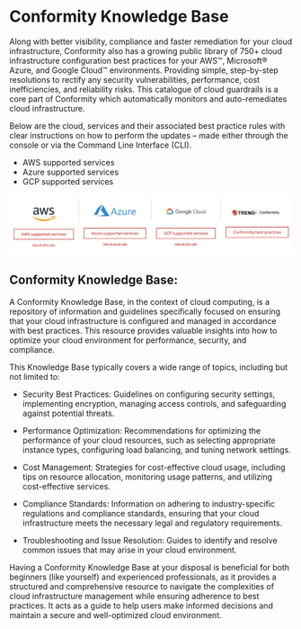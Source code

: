 # Conformity Knowledge Base
Along with better visibility, compliance and faster remediation for your cloud infrastructure, Conformity also has a growing public library of 750+ cloud infrastructure configuration best practices for your AWS™, Microsoft® Azure, and Google Cloud™ environments. Providing simple, step-by-step resolutions to rectify any security vulnerabilities, performance, cost inefficiencies, and reliability risks. This catalogue of cloud guardrails is a core part of Conformity which automatically monitors and auto-remediates cloud infrastructure.

Below are the cloud, services and their associated best practice rules with clear instructions on how to perform the updates – made either through the console or via the Command Line Interface (CLI).
- AWS supported services
- Azure supported services
- GCP supported services
 
<img src="../resource/cloudoneconformity.png">

## Conformity Knowledge Base:
A Conformity Knowledge Base, in the context of cloud computing, is a repository of information and guidelines specifically focused on ensuring that your cloud infrastructure is configured and managed in accordance with best practices. This resource provides valuable insights into how to optimize your cloud environment for performance, security, and compliance.

This Knowledge Base typically covers a wide range of topics, including but not limited to:

- Security Best Practices: Guidelines on configuring security settings, implementing encryption, managing access controls, and safeguarding against potential threats.

- Performance Optimization: Recommendations for optimizing the performance of your cloud resources, such as selecting appropriate instance types, configuring load balancing, and tuning network settings.

- Cost Management: Strategies for cost-effective cloud usage, including tips on resource allocation, monitoring usage patterns, and utilizing cost-effective services.

- Compliance Standards: Information on adhering to industry-specific regulations and compliance standards, ensuring that your cloud infrastructure meets the necessary legal and regulatory requirements.

- Troubleshooting and Issue Resolution: Guides to identify and resolve common issues that may arise in your cloud environment.

Having a Conformity Knowledge Base at your disposal is beneficial for both beginners (like yourself) and experienced professionals, as it provides a structured and comprehensive resource to navigate the complexities of cloud infrastructure management while ensuring adherence to best practices. It acts as a guide to help users make informed decisions and maintain a secure and well-optimized cloud environment.


